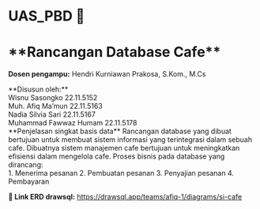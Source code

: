 # UAS_PBD 📂
<h1>**Rancangan Database Cafe**</h1>

**Dosen pengampu:**
Hendri Kurniawan Prakosa, S.Kom., M.Cs
<div>
 **Disusun oleh:**<br>
Wisnu Sasongko			22.11.5152<br>
Muh. Afiq Ma’mun			22.11.5163<br>
Nadia Silvia Sari			22.11.5167<br>
Muhammad Fawwaz Humam		22.11.5178<br>
</div>
<div>
 **Penjelasan singkat basis data**
Rancangan database yang dibuat bertujuan untuk membuat sistem informasi yang terintegrasi dalam sebuah cafe. 
Dibuatnya sistem manajemen cafe bertujuan untuk meningkatkan efisiensi dalam mengelola cafe.
Proses bisnis pada database yang dirancang:
 
</div>
<div>1. Menerima pesanan
2. Pembuatan pesanan
3. Penyajian pesanan
4. Pembayaran
</div>

**🔗 Link ERD drawsql:** <a href="https://drawsql.app/teams/afiq-1/diagrams/si-cafe">https://drawsql.app/teams/afiq-1/diagrams/si-cafe</a>
